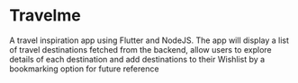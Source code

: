 # Travelme
A travel inspiration app using Flutter and NodeJS. The app will display a list of travel destinations fetched from the backend, allow users to explore details of each destination and add destinations to their Wishlist by a bookmarking option for future reference
